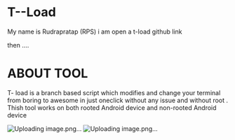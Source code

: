 # T--Load
My name is Rudrapratap (RPS)
i am open a t-load github link 

then ....

# ABOUT TOOL 
  T- load is a branch based script which modifies and change your terminal from boring to awesome in just oneclick without any issue and without root . Thish tool works on both rooted Android device and non-rooted Android device 
  
![Uploading image.png…]()
![Uploading image.png…]()

  
  
